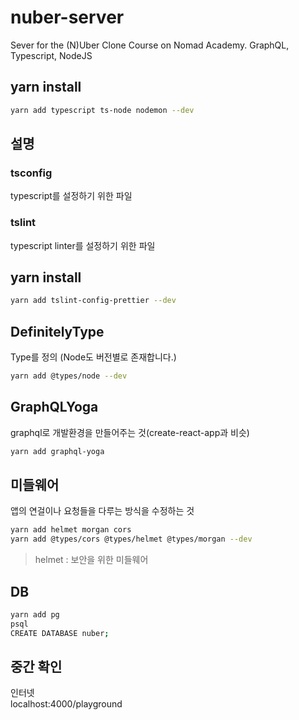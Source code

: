 # nuber-server

Sever for the (N)Uber Clone Course on Nomad Academy. GraphQL, Typescript, NodeJS<br>

## yarn install
```bash
yarn add typescript ts-node nodemon --dev
```

## 설명
### tsconfig
typescript를 설정하기 위한 파일<br>

### tslint
typescript linter를 설정하기 위한 파일<br>

## yarn install
```bash
yarn add tslint-config-prettier --dev
```
## DefinitelyType
Type를 정의 (Node도 버전별로 존재합니다.)
```bash
yarn add @types/node --dev
```

## GraphQLYoga
graphql로 개발환경을 만들어주는 것(create-react-app과 비슷)<br>
```bash
yarn add graphql-yoga
```

## 미들웨어
앱의 연걸이나 요청들을 다루는 방식을 수정하는 것<br>
```bash
yarn add helmet morgan cors
yarn add @types/cors @types/helmet @types/morgan --dev
```
> helmet : 보안을 위한 미들웨어

## DB

```bash
yarn add pg
psql
CREATE DATABASE nuber;
```

## 중간 확인
인터넷  
localhost:4000/playground